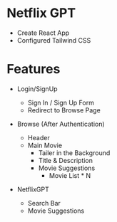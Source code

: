 # Netflix GPT

- Create React App
- Configured Tailwind CSS

# Features

- Login/SignUp

  - Sign In / Sign Up Form
  - Redirect to Browse Page

- Browse (After Authentication)

  - Header
  - Main Movie
    - Tailer in the Background
    - Title & Description
    - Movie Suggestions
      - Movie List \* N

- NetflixGPT
  - Search Bar
  - Movie Suggestions
